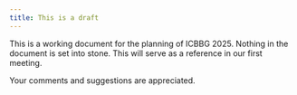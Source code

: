 ```yaml
---
title: This is a draft 
---
```


This is a working document for the planning of ICBBG 2025. Nothing in the document is set into stone. This will serve as a reference in our first meeting. 

Your comments and suggestions are appreciated. 
